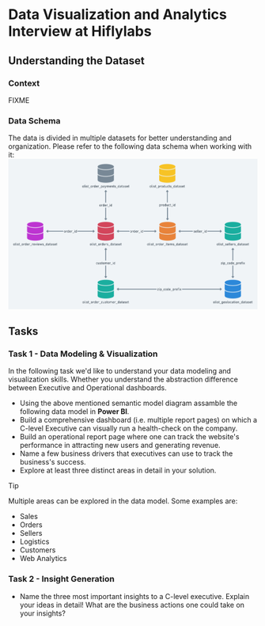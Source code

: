 # Data Visualization and Analytics Interview at Hiflylabs

## Understanding the Dataset
### Context
FIXME
### Data Schema
The data is divided in multiple datasets for better understanding and organization. Please refer to the following data schema when working with it:
<picture>
![Data Schema](image.png)
</picture>

## Tasks

### Task 1 - Data Modeling & Visualization
In the following task we'd like to understand your data modeling and visualization skills. Whether you understand the abstraction difference between Executive and Operational dashboards. 
- Using the above mentioned semantic model diagram assamble the following data model in **Power BI**.
- Build a comprehensive dashboard (i.e. multiple report pages) on which a C-level Executive can visually run a health-check on the company.
- Build an operational report page where one can track the website's performance in attracting new users and generating revenue.
- Name a few business drivers that executives can use to track the business's success.
- Explore at least three distinct areas in detail in your solution.

> [!TIP]
> Multiple areas can be explored in the data model. Some examples are:
> - Sales
> - Orders
> - Sellers
> - Logistics
> - Customers
> - Web Analytics

### Task 2 - Insight Generation
- Name the three most important insights to a C-level executive. Explain your ideas in detail! What are the business actions one could take on your insights?